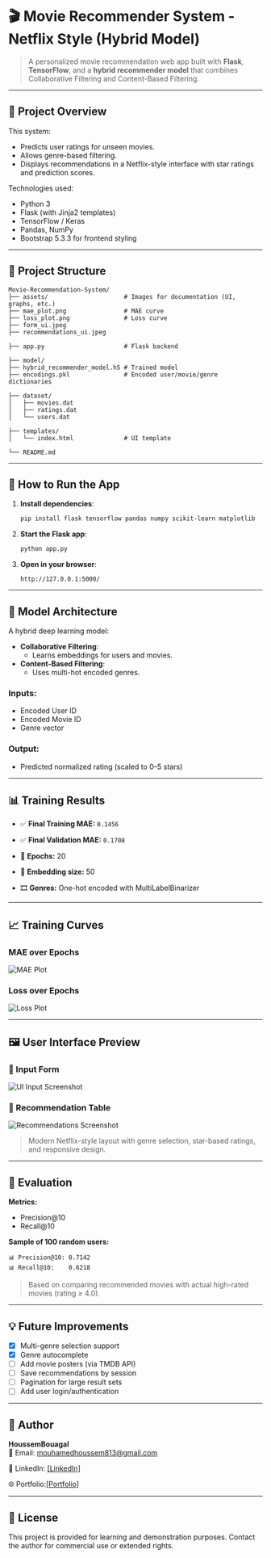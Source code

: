 # 🎬 Movie Recommender System - Netflix Style (Hybrid Model)

> A personalized movie recommendation web app built with **Flask**, **TensorFlow**, and a **hybrid recommender model** that combines Collaborative Filtering and Content-Based Filtering.

---

## 📌 Project Overview

This system:
- Predicts user ratings for unseen movies.
- Allows genre-based filtering.
- Displays recommendations in a Netflix-style interface with star ratings and prediction scores.

Technologies used:
- Python 3
- Flask (with Jinja2 templates)
- TensorFlow / Keras
- Pandas, NumPy
- Bootstrap 5.3.3 for frontend styling

---

## 📂 Project Structure

```
Movie-Recommendation-System/
├── assets/                     # Images for documentation (UI, graphs, etc.)
├── mae_plot.png                # MAE curve
├── loss_plot.png               # Loss curve
├── form_ui.jpeg
├── recommendations_ui.jpeg

├── app.py                      # Flask backend

├── model/  
├── hybrid_recommender_model.h5 # Trained model
├── encodings.pkl               # Encoded user/movie/genre dictionaries

├── dataset/
│   ├── movies.dat
│   ├── ratings.dat
│   └── users.dat

├── templates/
│   └── index.html              # UI template

└── README.md
```

---

## 🚀 How to Run the App

1. **Install dependencies**:
   ```bash
   pip install flask tensorflow pandas numpy scikit-learn matplotlib
   ```

2. **Start the Flask app**:
   ```bash
   python app.py
   ```

3. **Open in your browser**:
   ```
   http://127.0.0.1:5000/
   ```

---

## 🧠 Model Architecture

A hybrid deep learning model:

- **Collaborative Filtering**:
  - Learns embeddings for users and movies.
- **Content-Based Filtering**:
  - Uses multi-hot encoded genres.

### Inputs:
- Encoded User ID
- Encoded Movie ID
- Genre vector

### Output:
- Predicted normalized rating (scaled to 0–5 stars)

---

## 📊 Training Results

- ✅ **Final Training MAE:** `0.1456`
- ✅ **Final Validation MAE:** `0.1708`

- 🔁 **Epochs:** 20  
- 🧩 **Embedding size:** 50  
- 🎞️ **Genres:** One-hot encoded with MultiLabelBinarizer

---

## 📈 Training Curves

### MAE over Epochs
![MAE Plot](assets/mae_plot.png)

### Loss over Epochs
![Loss Plot](assets/loss_plot.png)

---

## 🖼️ User Interface Preview

### 🎥 Input Form
![UI Input Screenshot](assets/form_ui.jpg)

### 🍿 Recommendation Table
![Recommendations Screenshot](assets/recommendations_ui.jpg)

> Modern Netflix-style layout with genre selection, star-based ratings, and responsive design.

---

## 📐 Evaluation

**Metrics:**
- Precision@10
- Recall@10

**Sample of 100 random users:**
```text
📊 Precision@10: 0.7142
📊 Recall@10:    0.6218
```

> Based on comparing recommended movies with actual high-rated movies (rating ≥ 4.0).

---

## 💡 Future Improvements

- [x] Multi-genre selection support
- [x] Genre autocomplete
- [ ] Add movie posters (via TMDB API)
- [ ] Save recommendations by session
- [ ] Pagination for large result sets
- [ ] Add user login/authentication

---

## 👤 Author

**HoussemBouagal**  
📧 Email: mouhamedhoussem813@gmail.com 

🔗 LinkedIn: [[LinkedIn]](https://www.linkedin.com/in/houssem-eddine-bouagal-98025a297)  

🌐 Portfolio:[[Portfolio]](https://houssembouagal.github.io/Portfolio/)
  

---

## 📄 License

This project is provided for learning and demonstration purposes. Contact the author for commercial use or extended rights.